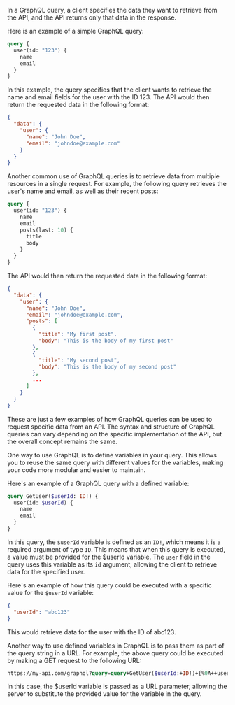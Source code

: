 In a GraphQL query, a client specifies the data they want to retrieve from the API, and the API returns only that data in the response.

Here is an example of a simple GraphQL query:

```graphql
query {
  user(id: "123") {
    name
    email
  }
}
```

In this example, the query specifies that the client wants to retrieve the name and email fields for the user with the ID 123. The API would then return the requested data in the following format:

```json
{
  "data": {
    "user": {
      "name": "John Doe",
      "email": "johndoe@example.com"
    }
  }
}
```

Another common use of GraphQL queries is to retrieve data from multiple resources in a single request. For example, the following query retrieves the user's name and email, as well as their recent posts:

```graphql
query {
  user(id: "123") {
    name
    email
    posts(last: 10) {
      title
      body
    }
  }
}
```

The API would then return the requested data in the following format:

```json
{
  "data": {
    "user": {
      "name": "John Doe",
      "email": "johndoe@example.com",
      "posts": [
        {
          "title": "My first post",
          "body": "This is the body of my first post"
        },
        {
          "title": "My second post",
          "body": "This is the body of my second post"
        },
        ...
      ]
    }
  }
}
```

These are just a few examples of how GraphQL queries can be used to request specific data from an API. The syntax and structure of GraphQL queries can vary depending on the specific implementation of the API, but the overall concept remains the same.

One way to use GraphQL is to define variables in your query. This allows you to reuse the same query with different values for the variables, making your code more modular and easier to maintain.

Here's an example of a GraphQL query with a defined variable:

```graphql
query GetUser($userId: ID!) {
  user(id: $userId) {
    name
    email
  }
}

```

In this query, the `$userId` variable is defined as an `ID!`, which means it is a required argument of type `ID`. This means that when this query is executed, a value must be provided for the $userId variable. The `user` field in the query uses this variable as its `id` argument, allowing the client to retrieve data for the specified user.

Here's an example of how this query could be executed with a specific value for the `$userId` variable:

```json
{
  "userId": "abc123"
}

```

This would retrieve data for the user with the ID of abc123.

Another way to use defined variables in GraphQL is to pass them as part of the query string in a URL. For example, the above query could be executed by making a GET request to the following URL:

```graphql
https://my-api.com/graphql?query=query+GetUser($userId:+ID!)+{%0A++user(id:+$userId)+{%0A++++name%0A++++email%0A++}%0A}&userId=abc123
```

In this case, the $userId variable is passed as a URL parameter, allowing the server to substitute the provided value for the variable in the query.
